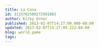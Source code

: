 ```yaml
---
title: La Casa
id: 3115762509272981083
author: Kirby Urner
published: 2013-02-07T14:27:00.000-08:00
updated: 2013-02-07T14:27:09.222-08:00
blog: world_game
tags: 
---
```


